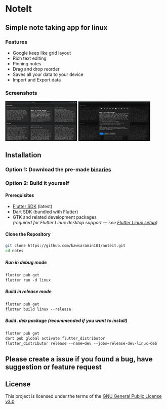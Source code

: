 # NoteIt

## Simple note taking app for linux

### Features

* Google keep like grid layout
* Rich text editing
* Pinning notes
* Drag and drop reorder
* Saves all your data to your device
* Import and Export data


### Screenshots
<p float="left">
  <img src="screenshots/Screenshot_1.png" width="45%" />
  <img src="screenshots/Screenshot_2.png" width="45%" />
</p>

## Installation

### Option 1:  Download the pre-made [binaries](https://github.com/kawsaramin101/noteit/releases/)

### Option 2: Build it yourself


#### Prerequisites

- [Flutter SDK](https://flutter.dev/docs/get-started/install) (latest)
- Dart SDK (bundled with Flutter)
- GTK and related development packages  
  _(required for Flutter Linux desktop support — see [Flutter Linux setup](https://docs.flutter.dev/get-started/install/linux/desktop))_


#### Clone the Repository

```bash
git clone https://github.com/kawsaramin101/noteit.git
cd notes
```
##### Run in debug mode 
```
flutter pub get
flutter run -d linux
```
##### Build in release mode
```
flutter pub get
flutter build linux --release
```
##### Build .deb package (recommended if you want to install)
```
flutter pub get
dart pub global activate flutter_distributor
flutter_distributor release --name=dev --jobs=release-dev-linux-deb
```


## Please create a issue if you found a bug, have suggestion or feature request

## License

This project is licensed under the terms of the [GNU General Public License v3.0](LICENSE.txt).
